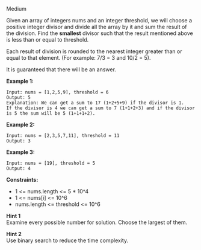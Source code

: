 Medium

Given an array of integers nums and an integer threshold, we will choose a positive integer divisor and divide all the array by it and sum the result of the division. Find the **smallest** divisor such that the result mentioned above is less than or equal to threshold.

Each result of division is rounded to the nearest integer greater than or equal to that element. (For example: 7/3 = 3 and 10/2 = 5).

It is guaranteed that there will be an answer.

 

**Example 1:**
```
Input: nums = [1,2,5,9], threshold = 6
Output: 5
Explanation: We can get a sum to 17 (1+2+5+9) if the divisor is 1. 
If the divisor is 4 we can get a sum to 7 (1+1+2+3) and if the divisor is 5 the sum will be 5 (1+1+1+2). 
```
**Example 2:**
```
Input: nums = [2,3,5,7,11], threshold = 11
Output: 3
```
**Example 3:**
```
Input: nums = [19], threshold = 5
Output: 4
``` 

**Constraints:**

- 1 <= nums.length <= 5 * 10^4
- 1 <= nums[i] <= 10^6
- nums.length <= threshold <= 10^6

**Hint 1**  
Examine every possible number for solution. Choose the largest of them.

**Hint 2**  
Use binary search to reduce the time complexity.
